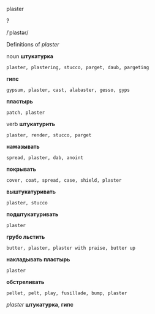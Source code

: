 plaster

?

/ˈplastər/

Definitions of _plaster_

noun
**штукатурка**

    plaster, plastering, stucco, parget, daub, pargeting
**гипс**

    gypsum, plaster, cast, alabaster, gesso, gyps
**пластырь**

    patch, plaster

verb
**штукатурить**

    plaster, render, stucco, parget
**намазывать**

    spread, plaster, dab, anoint
**покрывать**

    cover, coat, spread, case, shield, plaster
**выштукатуривать**

    plaster, stucco
**подштукатуривать**

    plaster
**грубо льстить**

    butter, plaster, plaster with praise, butter up
**накладывать пластырь**

    plaster
**обстреливать**

    pellet, pelt, play, fusillade, bump, plaster

_plaster_
**штукатурка**, **гипс**